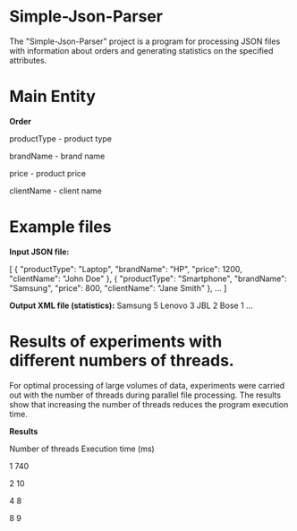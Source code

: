 # Simple-Json-Parser
The "Simple-Json-Parser" project is a program for processing JSON files with information about orders and generating statistics on the specified attributes.

# Main Entity
**Order**

productType - product type

brandName - brand name

price - product price

clientName - client name

# Example files

**Input JSON file:**

[
   {
     "productType": "Laptop",
     "brandName": "HP",
     "price": 1200,
     "clientName": "John Doe"
   },
   {
     "productType": "Smartphone",
     "brandName": "Samsung",
     "price": 800,
     "clientName": "Jane Smith"
   },
   ...
]

**Output XML file (statistics):**
<statistics>
     <attributeCounts>
         <entry>
             <key>Samsung</key>
             <value>5</value>
         </entry>
         <entry>
             <key>Lenovo</key>
             <value>3</value>
         </entry>
         <entry>
             <key>JBL</key>
             <value>2</value>
         </entry>
         <entry>
             <key>Bose</key>
             <value>1</value>
         </entry>
      ...
     </attributeCounts>
</statistics>

# Results of experiments with different numbers of threads.
For optimal processing of large volumes of data, experiments were carried out with the number of threads during parallel file processing.
The results show that increasing the number of threads reduces the program execution time.

**Results**

Number of threads Execution time (ms)

1                740

2                10

4                8

8                9
